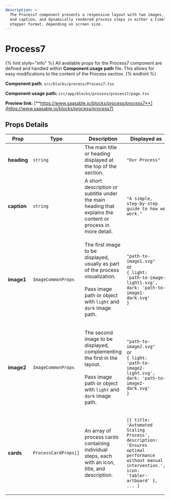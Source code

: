 ```yaml
---
description: >-
  The Process7 component presents a responsive layout with two images, a title
  and caption, and dynamically rendered process steps in either a timeline or
  stepper format, depending on screen size.
---
```


# Process7

{% hint style="info" %}
All available props for the Process7 component are defined and handled within **Component usage path** file. This allows for easy modifications to the content of the Process section.
{% endhint %}

**Component path**: `src/blocks/process/Process7.tsx`

**Component usage path:**  `src/app/blocks/process/process7/page.tsx`

**Preview link:** [**https://www.saasable.io/blocks/process/process7**](https://www.saasable.io/blocks/process/process7)

## Props Details

| Prop        | Type                 | Description                                                                                                                                                                      | Displayed as                                                                                                                                                                         |
| ----------- | -------------------- | -------------------------------------------------------------------------------------------------------------------------------------------------------------------------------- | ------------------------------------------------------------------------------------------------------------------------------------------------------------------------------------ |
| **heading** | `string`             | The main title or heading displayed at the top of the section.                                                                                                                   | `"Our Process"`                                                                                                                                                                      |
| **caption** | `string`             | A short description or subtitle under the main heading that explains the content or process in more detail.                                                                      | `"A simple, step-by-step guide to how we work."`                                                                                                                                     |
| **image1**  | `ImageCommonProps`   | <p>The first image to be displayed, usually as part of the process visualization.<br><br>Pass image path or object with <code>light</code> and <code>dark</code> image path.</p> | <p><code>"path-to-image1.svg"</code><br> or <br><code>{ light: 'path-to-image-light1.svg', dark: 'path-to-image1-dark.svg' }</code></p>                                              |
| **image2**  | `ImageCommonProps`   | <p>The second image to be displayed, complementing the first in the layout.<br><br>Pass image path or object with <code>light</code> and <code>dark</code> image path.</p>       | <p><code>"path-to-image2.svg"</code><br> or <br><code>{ light: 'path-to-image2-light.svg', dark: 'path-to-image2-dark.svg' }</code></p>                                              |
| **cards**   | `ProcessCardProps[]` | An array of process cards containing individual steps, each with an icon, title, and description.                                                                                | <p><code>[{ title: 'Automated Scaling Process', description: 'Ensures optimal performance without manual intervention.', icon: 'tabler-artboard' },</code><br><code>... ]</code></p> |
